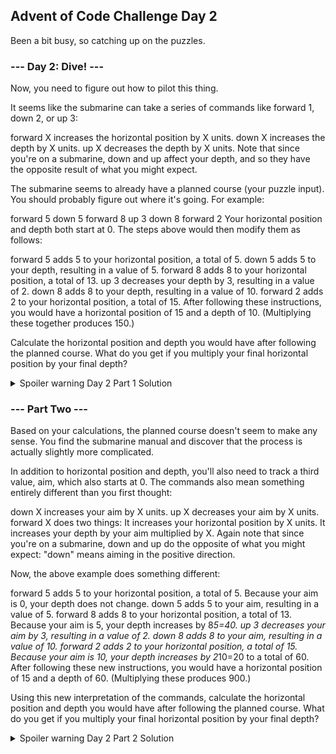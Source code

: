 ## Advent of Code Challenge Day 2

Been a bit busy, so catching up on the puzzles.

### --- Day 2: Dive! ---

Now, you need to figure out how to pilot this thing.

It seems like the submarine can take a series of commands like forward 1, down 2, or up 3:

forward X increases the horizontal position by X units.
down X increases the depth by X units.
up X decreases the depth by X units.
Note that since you're on a submarine, down and up affect your depth, and so they have the opposite result of what you might expect.

The submarine seems to already have a planned course (your puzzle input). You should probably figure out where it's going. For example:

forward 5
down 5
forward 8
up 3
down 8
forward 2
Your horizontal position and depth both start at 0. The steps above would then modify them as follows:

forward 5 adds 5 to your horizontal position, a total of 5.
down 5 adds 5 to your depth, resulting in a value of 5.
forward 8 adds 8 to your horizontal position, a total of 13.
up 3 decreases your depth by 3, resulting in a value of 2.
down 8 adds 8 to your depth, resulting in a value of 10.
forward 2 adds 2 to your horizontal position, a total of 15.
After following these instructions, you would have a horizontal position of 15 and a depth of 10. (Multiplying these together produces 150.)

Calculate the horizontal position and depth you would have after following the planned course. What do you get if you multiply your final horizontal position by your final depth?


<details>
  
  <summary>Spoiler warning Day 2 Part 1 Solution</summary>

<pre><code>

USE [TestDB];
GO

DROP TABLE IF EXISTS advent2;

CREATE TABLE advent2
(
    recordid INT IDENTITY,
    Direction VARCHAR(10),
    Distance INT
);
GO

SELECT FinalPosition.Horizontal * FinalPosition.Depth HorizontalTimesDepth
FROM
(
    SELECT SUM(   CASE
                      WHEN direction = 'forward' THEN
                          Distance
                      ELSE
                          0
                  END
              ) AS Horizontal,
           SUM(   CASE
                      WHEN direction = 'down' THEN
                          Distance
                      WHEN direction = 'up' THEN
                          Distance * -1
                      ELSE
                          0
                  END
              ) AS Depth
    FROM dbo.advent2
) AS FinalPosition;

</code></pre>

</details>


### --- Part Two ---

Based on your calculations, the planned course doesn't seem to make any sense. You find the submarine manual and discover that the process is actually slightly more complicated.

In addition to horizontal position and depth, you'll also need to track a third value, aim, which also starts at 0. The commands also mean something entirely different than you first thought:

down X increases your aim by X units.
up X decreases your aim by X units.
forward X does two things:
It increases your horizontal position by X units.
It increases your depth by your aim multiplied by X.
Again note that since you're on a submarine, down and up do the opposite of what you might expect: "down" means aiming in the positive direction.

Now, the above example does something different:

forward 5 adds 5 to your horizontal position, a total of 5. Because your aim is 0, your depth does not change.
down 5 adds 5 to your aim, resulting in a value of 5.
forward 8 adds 8 to your horizontal position, a total of 13. Because your aim is 5, your depth increases by 8*5=40.
up 3 decreases your aim by 3, resulting in a value of 2.
down 8 adds 8 to your aim, resulting in a value of 10.
forward 2 adds 2 to your horizontal position, a total of 15. Because your aim is 10, your depth increases by 2*10=20 to a total of 60.
After following these new instructions, you would have a horizontal position of 15 and a depth of 60. (Multiplying these produces 900.)

Using this new interpretation of the commands, calculate the horizontal position and depth you would have after following the planned course. What do you get if you multiply your final horizontal position by your final depth?


<details>
  
  <summary>Spoiler warning Day 2 Part 2 Solution</summary>

<pre><code>
  
USE [TestDB];
GO

SELECT SUM(FinalPosition.Horizontal) * SUM(FinalPosition.DepthChange) AS HorizontalTimesDepth
FROM
(
    SELECT CourseAdjustments.Horizontal,
           CourseAdjustments.AimAdjust,
           CourseAdjustments.CurrentAim,
           CourseAdjustments.Horizontal * CourseAdjustments.CurrentAim AS DepthChange
    FROM
    (
        SELECT AimMovement.Horizontal,
               AimMovement.AimAdjust,
               SUM(AimMovement.AimAdjust) OVER (ORDER BY recordid ROWS UNBOUNDED PRECEDING) AS CurrentAim
        FROM
        (
            SELECT recordid,
                   CASE
                       WHEN direction = 'forward' THEN
                           Distance
                       ELSE
                           0
                   END AS Horizontal,
                   CASE
                       WHEN direction = 'down' THEN
                           Distance
                       WHEN direction = 'up' THEN
                           Distance * -1
                       ELSE
                           0
                   END AS AimAdjust
            FROM dbo.advent2
        ) AS AimMovement
    ) AS CourseAdjustments
) FinalPosition;


</code></pre>

</details>
